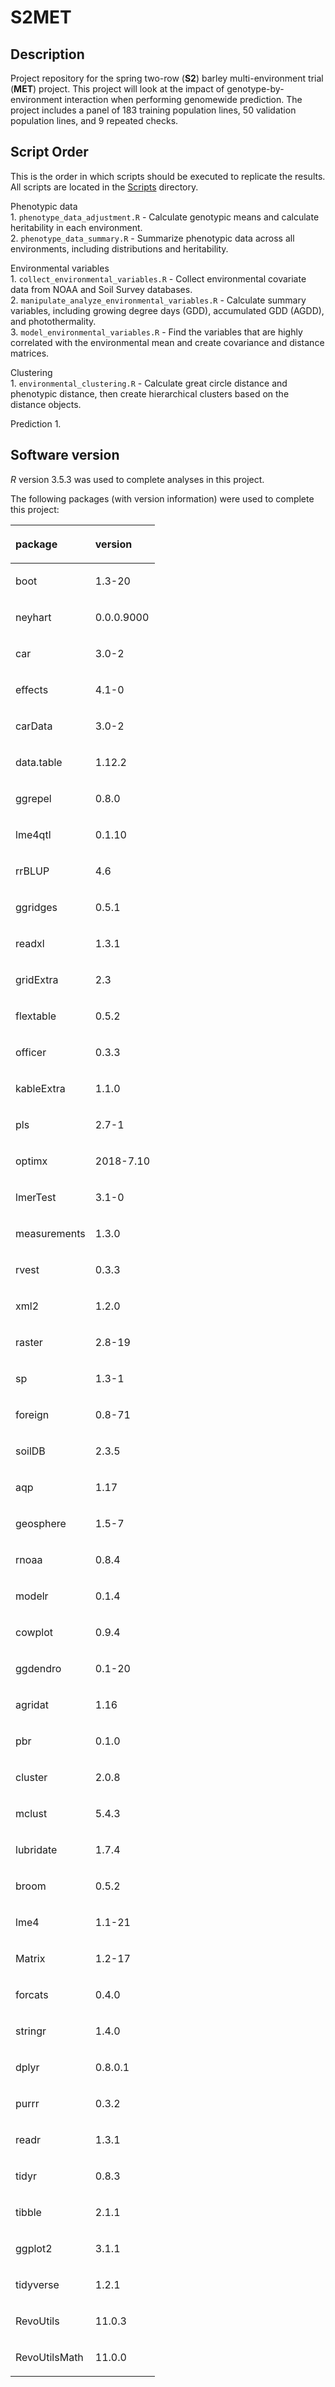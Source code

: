 
<!-- README.md is generated from README.Rmd. Please edit that file -->

# S2MET

## Description

Project repository for the spring two-row (**S2**) barley
multi-environment trial (**MET**) project. This project will look at the
impact of genotype-by-environment interaction when performing genomewide
prediction. The project includes a panel of 183 training population
lines, 50 validation population lines, and 9 repeated checks.

## Script Order

This is the order in which scripts should be executed to replicate the
results. All scripts are located in the
[Scripts](https://github.com/neyhartj/S2MET_Predictions/tree/master/Scripts)
directory.

Phenotypic data  
1\. `phenotype_data_adjustment.R` - Calculate genotypic means and
calculate heritability in each environment.  
2\. `phenotype_data_summary.R` - Summarize phenotypic data across all
environments, including distributions and heritability.

Environmental variables  
1\. `collect_environmental_variables.R` - Collect environmental
covariate data from NOAA and Soil Survey databases.  
2\. `manipulate_analyze_environmental_variables.R` - Calculate summary
variables, including growing degree days (GDD), accumulated GDD (AGDD),
and photothermality.  
3\. `model_environmental_variables.R` - Find the variables that are
highly correlated with the environmental mean and create covariance and
distance matrices.

Clustering  
1\. `environmental_clustering.R` - Calculate great circle distance and
phenotypic distance, then create hierarchical clusters based on the
distance objects.

Prediction 1.

## Software version

*R* version 3.5.3 was used to complete analyses in this project.

The following packages (with version information) were used to complete
this project:

<table>

<thead>

<tr>

<th style="text-align:left;">

package

</th>

<th style="text-align:left;">

version

</th>

</tr>

</thead>

<tbody>

<tr>

<td style="text-align:left;">

boot

</td>

<td style="text-align:left;">

1.3-20

</td>

</tr>

<tr>

<td style="text-align:left;">

neyhart

</td>

<td style="text-align:left;">

0.0.0.9000

</td>

</tr>

<tr>

<td style="text-align:left;">

car

</td>

<td style="text-align:left;">

3.0-2

</td>

</tr>

<tr>

<td style="text-align:left;">

effects

</td>

<td style="text-align:left;">

4.1-0

</td>

</tr>

<tr>

<td style="text-align:left;">

carData

</td>

<td style="text-align:left;">

3.0-2

</td>

</tr>

<tr>

<td style="text-align:left;">

data.table

</td>

<td style="text-align:left;">

1.12.2

</td>

</tr>

<tr>

<td style="text-align:left;">

ggrepel

</td>

<td style="text-align:left;">

0.8.0

</td>

</tr>

<tr>

<td style="text-align:left;">

lme4qtl

</td>

<td style="text-align:left;">

0.1.10

</td>

</tr>

<tr>

<td style="text-align:left;">

rrBLUP

</td>

<td style="text-align:left;">

4.6

</td>

</tr>

<tr>

<td style="text-align:left;">

ggridges

</td>

<td style="text-align:left;">

0.5.1

</td>

</tr>

<tr>

<td style="text-align:left;">

readxl

</td>

<td style="text-align:left;">

1.3.1

</td>

</tr>

<tr>

<td style="text-align:left;">

gridExtra

</td>

<td style="text-align:left;">

2.3

</td>

</tr>

<tr>

<td style="text-align:left;">

flextable

</td>

<td style="text-align:left;">

0.5.2

</td>

</tr>

<tr>

<td style="text-align:left;">

officer

</td>

<td style="text-align:left;">

0.3.3

</td>

</tr>

<tr>

<td style="text-align:left;">

kableExtra

</td>

<td style="text-align:left;">

1.1.0

</td>

</tr>

<tr>

<td style="text-align:left;">

pls

</td>

<td style="text-align:left;">

2.7-1

</td>

</tr>

<tr>

<td style="text-align:left;">

optimx

</td>

<td style="text-align:left;">

2018-7.10

</td>

</tr>

<tr>

<td style="text-align:left;">

lmerTest

</td>

<td style="text-align:left;">

3.1-0

</td>

</tr>

<tr>

<td style="text-align:left;">

measurements

</td>

<td style="text-align:left;">

1.3.0

</td>

</tr>

<tr>

<td style="text-align:left;">

rvest

</td>

<td style="text-align:left;">

0.3.3

</td>

</tr>

<tr>

<td style="text-align:left;">

xml2

</td>

<td style="text-align:left;">

1.2.0

</td>

</tr>

<tr>

<td style="text-align:left;">

raster

</td>

<td style="text-align:left;">

2.8-19

</td>

</tr>

<tr>

<td style="text-align:left;">

sp

</td>

<td style="text-align:left;">

1.3-1

</td>

</tr>

<tr>

<td style="text-align:left;">

foreign

</td>

<td style="text-align:left;">

0.8-71

</td>

</tr>

<tr>

<td style="text-align:left;">

soilDB

</td>

<td style="text-align:left;">

2.3.5

</td>

</tr>

<tr>

<td style="text-align:left;">

aqp

</td>

<td style="text-align:left;">

1.17

</td>

</tr>

<tr>

<td style="text-align:left;">

geosphere

</td>

<td style="text-align:left;">

1.5-7

</td>

</tr>

<tr>

<td style="text-align:left;">

rnoaa

</td>

<td style="text-align:left;">

0.8.4

</td>

</tr>

<tr>

<td style="text-align:left;">

modelr

</td>

<td style="text-align:left;">

0.1.4

</td>

</tr>

<tr>

<td style="text-align:left;">

cowplot

</td>

<td style="text-align:left;">

0.9.4

</td>

</tr>

<tr>

<td style="text-align:left;">

ggdendro

</td>

<td style="text-align:left;">

0.1-20

</td>

</tr>

<tr>

<td style="text-align:left;">

agridat

</td>

<td style="text-align:left;">

1.16

</td>

</tr>

<tr>

<td style="text-align:left;">

pbr

</td>

<td style="text-align:left;">

0.1.0

</td>

</tr>

<tr>

<td style="text-align:left;">

cluster

</td>

<td style="text-align:left;">

2.0.8

</td>

</tr>

<tr>

<td style="text-align:left;">

mclust

</td>

<td style="text-align:left;">

5.4.3

</td>

</tr>

<tr>

<td style="text-align:left;">

lubridate

</td>

<td style="text-align:left;">

1.7.4

</td>

</tr>

<tr>

<td style="text-align:left;">

broom

</td>

<td style="text-align:left;">

0.5.2

</td>

</tr>

<tr>

<td style="text-align:left;">

lme4

</td>

<td style="text-align:left;">

1.1-21

</td>

</tr>

<tr>

<td style="text-align:left;">

Matrix

</td>

<td style="text-align:left;">

1.2-17

</td>

</tr>

<tr>

<td style="text-align:left;">

forcats

</td>

<td style="text-align:left;">

0.4.0

</td>

</tr>

<tr>

<td style="text-align:left;">

stringr

</td>

<td style="text-align:left;">

1.4.0

</td>

</tr>

<tr>

<td style="text-align:left;">

dplyr

</td>

<td style="text-align:left;">

0.8.0.1

</td>

</tr>

<tr>

<td style="text-align:left;">

purrr

</td>

<td style="text-align:left;">

0.3.2

</td>

</tr>

<tr>

<td style="text-align:left;">

readr

</td>

<td style="text-align:left;">

1.3.1

</td>

</tr>

<tr>

<td style="text-align:left;">

tidyr

</td>

<td style="text-align:left;">

0.8.3

</td>

</tr>

<tr>

<td style="text-align:left;">

tibble

</td>

<td style="text-align:left;">

2.1.1

</td>

</tr>

<tr>

<td style="text-align:left;">

ggplot2

</td>

<td style="text-align:left;">

3.1.1

</td>

</tr>

<tr>

<td style="text-align:left;">

tidyverse

</td>

<td style="text-align:left;">

1.2.1

</td>

</tr>

<tr>

<td style="text-align:left;">

RevoUtils

</td>

<td style="text-align:left;">

11.0.3

</td>

</tr>

<tr>

<td style="text-align:left;">

RevoUtilsMath

</td>

<td style="text-align:left;">

11.0.0

</td>

</tr>

</tbody>

</table>
